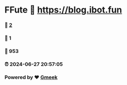 # FFute :link: https://blog.ibot.fun 
### :page_facing_up: [2](https://blog.ibot.fun/tag.html) 
### :speech_balloon: 1 
### :hibiscus: 953 
### :alarm_clock: 2024-06-27 20:57:05 
### Powered by :heart: [Gmeek](https://github.com/Meekdai/Gmeek)
